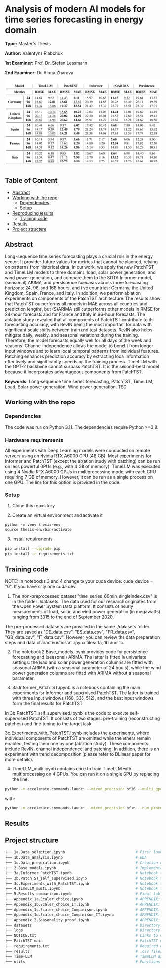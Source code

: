 # Analysis of modern AI models for time series forecasting in energy domain

**Type:** Master's Thesis 

**Author:** Valentyna Riabchuk

**1st Examiner:** Prof. Dr. Stefan Lessmann 

**2nd Examiner:** Dr. Alona Zharova 


![results](results/Results_table.png)

## Table of Content

- [Abstract](#abstract)
- [Working with the repo](#Working-with-the-repo)
    - [Dependencies](#Dependencies)
    - [Setup](#Setup)
- [Reproducing results](#Reproducing-results)
    - [Training code](#Training-code)
- [Results](#Results)
- [Project structure](-Project-structure)

## Abstract

Long-sequence time series forecasting plays a crucial role in the energy sector. It provides future values for metrics that cannot be planned, relying on patterns from historical data. In our work, we apply the new PatchTST and TimeLLM models to three domains: load, solar power generation, and wind power generation, and compare them to the SOTA Informer model, (seasonal) ARIMA, and persistence forecasts across three forecasting horizons: 24, 96, and 168 hours, and five countries: Germany, the United Kingdom, Spain, France, and Italy. In addition, we perform ablation experiments on components of the PatchTST architecture. 
The results show that PatchTST outperforms all models in MAE across all countries and prediction lengths, but (S)ARIMA still outperforms other models in RMSE for 24-hour forecasts and for France and Italy in 96-hour forecasts. The ablation study revealed that all components of PatchTST contribute to its forecasting accuracy, with RevIN being the most important for data with significant scale shifts between train and test datasets. RevIN also helps mitigate daily, weekly, and seasonal variations during the training. Therefore, the model forecasts equally well for all days of the week and seasons. Channel independence allows the model to benefit from longer input windows and to learn local temporal patterns from individual features. Patching enhances prediction accuracy by extracting local information effectively and significantly speeds up the training process. TimeLLM with the GPT-2 backbone cannot surpass PatchTST. It is the second-best model because it incorporates advantageous components from PatchTST.

**Keywords**: Long-sequence time series forecasting, PatchTST, TimeLLM, Load, Solar power generation, Wind power generation, TSO

## Working with the repo

### Dependencies

The code was run on Python 3.11. The dependencies require Python >=3.8.

### Hardware requirements

All experiments with Deep Learning models were conducted on remote servers using an Nvidia RTX A6000 GPU (48 GB). Most experiments for Informer and PatchTST (except the ablation study with patching) can be run on less powerful GPUs (e.g., with 4 GB of memory).
TimeLLM was executed using 4 Nvidia RTX A6000 GPUs in multiprocessing mode, with each GPU requiring 7 GB of memory. However, it can be run as a single process on one GPU. The line for this option is provided in the code.

### Setup

1. Clone this repository

2. Create an virtual environment and activate it
```
python -m venv thesis-env
source thesis-env/bin/activate
```

3. Install requirements
```bash
pip install --upgrade pip
pip install -r requirements.txt
```

## Training code 

NOTE: In notebooks 3 and 4 change to your cuda device: cuda_device = "0". If you have only one cuda devi

1. The non-preprocessed dataset "time_series_60min_singleindex.csv" is in the folder ./datasets. The data used for our research originates from the Open Power System Data platform. It consists of hourly measurements of load, solar, and wind power generation (in megawatts) ranging from 2015 to the end of September 2020. 

The pre-processed datasets are provided in the same ./datasets folder. They are saved as "DE_data.csv", "ES_data.csv", "FR_data.csv", "GB_data.csv", "IT_data.csv". However, you can review the data preparation steps and data characteristics at .ipynb files: 1a, 1b and 1c.

2. The notebook 2.Base_models.ipynb provides code for persistence forecasting and (seasonal) ARIMA. The latter is fitted in univariate settings: the load and solar power generation columns are fitted with seasonal ARIMA (with a seasonal parameter of 24 hours), while the wind power generation columns are fitted with ARIMA without a seasonal parameter.

3. 3a.Informer_PatchTST.ipynb is a notebook containing the main experiments for Informer and supervised PatchTST. The latter is trained with three input windows (168, 336, 512), and the best input windows form the final results for PatchTST.

In 3b.PatchTST_self_supervised.ipynb is the code to execute self-supervised PatchTST. It consists of two stages: pre-training (reconstructing patches) and fine-tuning to the target task.

3c.Experiments_with_PatchTST.ipynb includes the experiments, where individual components of PatchTST are omitted while the others remain enabled, testing them one by one (ablation study). These components include RevIN, channel independence, and patching. In addition, there is an experiment with trend decomposition (please refer to DLinear paper for more details).

4. TimeLLM_multi.ipynb contains code to train TimeLLM with multiprocessing on 4 GPUs. You can run it on a single GPU by replacing the line:

```bash
python -m accelerate.commands.launch --mixed_precision bf16 --multi_gpu --num_processes=4 --num_machines 1 --dynamo_backend "no"  --main_process_port "01025" ./Time-LLM/run_main.py \
```

with:

```bash
python -m accelerate.commands.launch --mixed_precision bf16 --num_processes=1 --num_machines 1 --dynamo_backend "no" --main_process_port "01025" ./Time-LLM/run_main.py \
```


## Results




## Project structure

```bash
├── 1a.Data_selection.ipynb                                # First look at datasets and first data preparation steps (e.g. missing values imputation)
├── 1b.Data_analysis.ipynb                                 # EDA
├── 1c.Data_preparation.ipynb                              # Creation of country-based datasets
├── 2.Base_models.ipynb                                    # Implementation of persistence forecast and (seasonal) ARIMA
├── 3a.Informer_PatchTST.ipynb                             # Notebook to run Informer and supervised PatchTST for 3 input windows
├── 3b.PatchTST_self_supervised.ipynb                      # Notebook to run self-supervised PatchTST (pre-train & finetune)
├── 3c.Experiments_with_PatchTST.ipynb                     # Notebook to run ablation study: exclude RevIN/Channel-independence/Patching. + Time series trend decomposition (as in DLinear)
├── 4.TimeLLM_multi.ipynb                                  # Notebook to run TimeLLM with multiprocessing
├── 5.Results_comparison.ipynb                             # Final tables, figures and calculations
├── Appendix_1a.Scaler_choice.ipynb                        # APPENDIX: Notebook for scaler choise (StandardScaler, MinMaxScaler) for Germany
├── Appendix_1b.Scaler_choice_IT.ipynb                     # APPENDIX: for Italy
├── Appendix_1c.Scaler_choice_Comparison.ipynb             # APPENDIX: Comparison of unscaled evaluation metrics from models trained with different scalers. Plots with true and predicted values with different scalers for Germany
├── Appendix_1d.Scaler_choice_Comparison_IT.ipynb          # APPENDIX: for Italy
├── Appendix_2.Seasonality_proof.ipynb                     # APPENDIX: Seasonality with MSTL found from 45° line
├── datasets                                               # Directory with all datasets
├── logs                                                   # Directory with training logs for all DL models
├── NOTICE.txt                                             # Links to original PatchTST and TimeLLM implementations
├── PatchTST-main                                          # PatchTST directory (modified for purposes of this master's thesis)
├── requirements.txt                                       # Required dependencies
├── results                                                # .csv files with aggregated results (evaluation metrics for different models)
├── Time-LLM                                               # TimeLLM directory (modified for purposes of this master's thesis)
└── utils                                                  # Functions for EDA, and other helper functions
```
